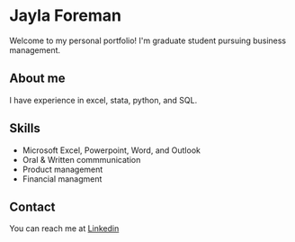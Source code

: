 # Jayla Foreman
Welcome to my personal portfolio! I'm graduate student pursuing business management.

## About me 
I have experience in excel, stata, python, and SQL.

## Skills 
- Microsoft Excel, Powerpoint, Word, and Outlook 
- Oral & Written commmunication 
- Product management 
- Financial managment 

## Contact 
You can reach me at [Linkedin](https://www.linkedin.com/in/jayla-foreman)
